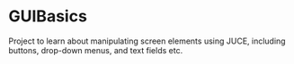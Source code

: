 # GUIBasics

Project to learn about manipulating screen elements using JUCE, including buttons, drop-down menus, and text fields etc.
